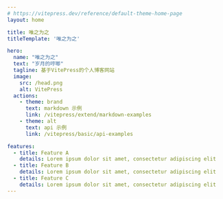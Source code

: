 ```yaml
---
# https://vitepress.dev/reference/default-theme-home-page
layout: home

title: 唯之为之
titleTemplate: '唯之为之'

hero:
  name: "唯之为之"
  text: "岁月的哼唧"
  tagline: 基于VitePress的个人博客网站
  image:
    src: /head.png
    alt: VitePress
  actions:
    - theme: brand
      text: markdown 示例
      link: /vitepress/extend/markdown-examples
    - theme: alt
      text: api 示例
      link: /vitepress/basic/api-examples

features:
  - title: Feature A
    details: Lorem ipsum dolor sit amet, consectetur adipiscing elit
  - title: Feature B
    details: Lorem ipsum dolor sit amet, consectetur adipiscing elit
  - title: Feature C
    details: Lorem ipsum dolor sit amet, consectetur adipiscing elit
---
```



